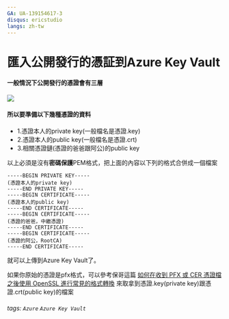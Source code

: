 ```yaml
---
GA: UA-139154617-3
disqus: ericstudio
langs: zh-tw
---
```

# 匯入公開發行的憑証到Azure Key Vault

#### 一般情況下公開發行的憑證會有三層
![](https://cdn.jsdelivr.net/gh/ericstu/ericstu.github.io/images/20210221135820.png)

#### 所以要準備以下幾種憑證的資料
+ 1.憑證本人的private key(一般檔名是憑證.key)
+ 2.憑證本人的public key(一般檔名是憑證.crt)
+ 3.相關憑證鏈(憑證的爸爸跟阿公)的public key

以上必須是沒有**密碼保護**PEM格式，把上面的內容以下列的格式合併成一個檔案
```
-----BEGIN PRIVATE KEY-----
(憑證本人的private key)
-----END PRIVATE KEY-----
-----BEGIN CERTIFICATE-----
(憑證本人的public key)
-----END CERTIFICATE-----
-----BEGIN CERTIFICATE-----
(憑證的爸爸，中繼憑證)
-----END CERTIFICATE-----
-----BEGIN CERTIFICATE-----
(憑證的阿公，RootCA)
-----END CERTIFICATE-----
```
就可以上傳到Azure Key Vault了。

如果你原始的憑證是pfx格式，可以參考保哥這篇 [如何在收到 PFX 或 CER 憑證檔之後使用 OpenSSL 進行常見的格式轉換](https://blog.miniasp.com/post/2019/04/17/Convert-PFX-and-CER-format-using-OpenSSL) 來取拿到憑證.key(private key)跟憑證.crt(public key)的檔案


###### tags: `Azure` `Azure Key Vault`